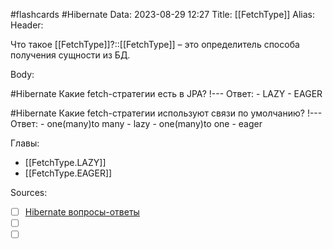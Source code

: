 #flashcards #Hibernate 
Data: 2023-08-29 12:27
Title: [[FetchType]]
Alias:
Header:

Что такое [[FetchType]]?::[[FetchType]] – это определитель способа получения сущности из БД. 
<!--SR:!2023-11-03,10,710-->


Body:


#Hibernate 
Какие fetch-стратегии есть в JPA?
!---
Ответ:
	- LAZY
	- EAGER
<!--SR:!2023-11-04,10,427-->


#Hibernate 
Какие fetch-стратегии используют связи по умолчанию?
!---
Ответ:
	- one(many)to many - lazy
	- one(many)to one - eager
<!--SR:!2023-11-03,10,367-->




Главы:
- [[FetchType.LAZY]]
- [[FetchType.EAGER]]


Sources:
- [ ] [Hibernate вопросы-ответы](https://docs.google.com/document/d/104EUUT-gv7xSalJlJu0DInzlyCVFjC5Sz2gcDoVtfyE/edit)
- [ ] []()
- [ ] []()
